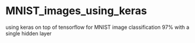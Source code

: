 # MNIST_images_using_keras
using keras on top of tensorflow for MNIST image classification 97% with a single hidden layer
